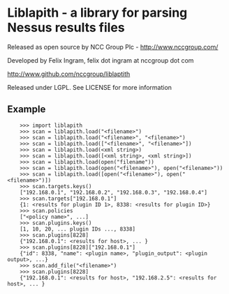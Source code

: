 # Liblapith - a library for parsing Nessus results files

Released as open source by NCC Group Plc - http://www.nccgroup.com/

Developed by Felix Ingram, felix dot ingram at nccgroup dot com

http://www.github.com/nccgroup/liblaptith

Released under LGPL. See LICENSE for more information

## Example

```
    >>> import liblapith
    >>> scan = liblapith.load("<filename>")
    >>> scan = liblapith.load("<filename>", "<filename>")
    >>> scan = liblapith.load(["<filename>", "<filename>"])
    >>> scan = liblapith.load(<xml string>)
    >>> scan = liblapith.load([<xml string>, <xml string>])
    >>> scan = liblapith.load(open("filename"))
    >>> scan = liblapith.load(open("<filename>"), open("<filename>"))
    >>> scan = liblapith.load([open("<filename>"), open("<filename>")])
    >>> scan.targets.keys()
    ["192.168.0.1", "192.168.0.2", "192.168.0.3", "192.168.0.4"]
    >>> scan.targets["192.168.0.1"]
    {1: <results for plugin ID 1>, 8338: <results for plugin ID>}
    >>> scan.policies
    ["<policy name>", ...]
    >>> scan.plugins.keys()
    [1, 10, 20, ... plugin IDs ..., 8338]
    >>> scan.plugins[8228]
    {"192.168.0.1": <results for host>, ... }
    >>> scan.plugins[8228]["192.168.0.1"]
    {"id": 8338, "name": <plugin name>, "plugin_output": <plugin output>, ...}
    >>> scan.add_file("<filename>")
    >>> scan.plugins[8228]
    {"192.168.0.1": <results for host>, "192.168.2.5": <results for host>, ... }
```

